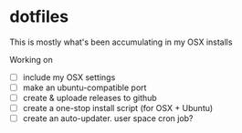 dotfiles
========

This is mostly what's been accumulating in my OSX installs

Working on 
- [ ] include my OSX settings
- [ ] make an ubuntu-compatible port
- [ ] create & uploade releases to github
- [ ] create a one-stop install script (for OSX + Ubuntu)
- [ ] create an auto-updater. user space cron job?
